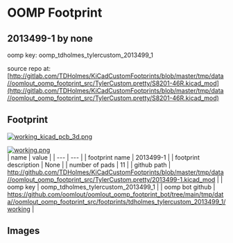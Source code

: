 # OOMP Footprint  
## 2013499-1  by none  
  
oomp key: oomp_tdholmes_tylercustom_2013499_1  
  
source repo at: [http://gitlab.com/TDHolmes/KiCadCustomFootprints/blob/master/tmp/data//oomlout_oomp_footprint_src/TylerCustom.pretty/S8201-46R.kicad_mod](http://gitlab.com/TDHolmes/KiCadCustomFootprints/blob/master/tmp/data//oomlout_oomp_footprint_src/TylerCustom.pretty/S8201-46R.kicad_mod)  
## Footprint  
  
[![working_kicad_pcb_3d.png](working_kicad_pcb_3d_600.png)](working_kicad_pcb_3d.png)  
  
[![working.png](working_600.png)](working.png)  
| name | value | 
| --- | --- | 
| footprint name | 2013499-1 | 
| footprint description | None | 
| number of pads | 11 | 
| github path | http://github.com/TDHolmes/KiCadCustomFootprints/blob/master/tmp/data//oomlout_oomp_footprint_src/TylerCustom.pretty/2013499-1.kicad_mod | 
| oomp key | oomp_tdholmes_tylercustom_2013499_1 | 
| oomp bot github | https://github.com/oomlout/oomlout_oomp_footprint_bot/tree/main/tmp/data//oomlout_oomp_footprint_src/footprints/tdholmes_tylercustom_2013499_1/working | 
## Images  
